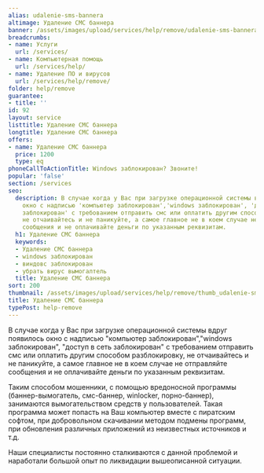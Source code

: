 ```yaml
---
alias: udalenie-sms-bannera
altimage: Удаление СМС баннера
banner: /assets/images/upload/services/help/remove/udalenie-sms-bannera.jpg
breadcrumbs:
- name: Услуги
  url: /services/
- name: Компьютерная помощь
  url: /services/help/
- name: Удаление ПО и вирусов
  url: /services/help/remove/
folder: help/remove
guarantee:
- title: ''
id: 92
layout: service
listtitle: Удаление СМС баннера
longtitle: Удаление СМС баннера
offers:
- name: Удаление СМС баннера
  price: 1200
  type: eq
phoneCallToActionTitle: Windows заблокирован? Звоните!
popular: 'false'
section: /services
seo:
  description: В случае когда у Вас при загрузке операционной системы вдруг появилось
    окно с надписью 'компьютер заблокирован','windows заблокирован', 'доступ в сеть
    заблокирован' с требованием отправить смс или оплатить другим способом разблокировку,
    не отчаивайтесь и не паникуйте, а самое главное не в коем случае не отправляйте
    сообщения и не оплачивайте деньги по указанным реквизитам.
  h1: Удаление СМС баннера
  keywords:
  - Удаление СМС баннера
  - windows заблокирован
  - виндовс заблокирован
  - убрать вирус вымогалтель
  title: Удаление СМС баннера
sort: 200
thumbnail: /assets/images/upload/services/help/remove/thumb_udalenie-sms-bannera.jpg
title: Удаление СМС баннера
typePost: help-remove
---
```

В случае когда у Вас при загрузке операционной системы вдруг появилось окно с надписью "компьютер заблокирован","windows заблокирован", "доступ в сеть заблокирован" с требованием отправить смс или оплатить другим способом разблокировку, не отчаивайтесь и не паникуйте, а самое главное не в коем случае не отправляйте сообщения и не оплачивайте деньги по указанным реквизитам.

Таким способом мошенники, с помощью вредоносной программы (баннер-вымогатель, смс-баннер, winlocker, порно-баннер), занимаются вымогательством средств у пользователей. Такая программа может попасть на Ваш компьютер вместе с пиратским софтом, при добровольном скачивании методом подмены программ, при обновления различных приложений из неизвестных источников и т.д.

Наши специалисты постоянно сталкиваются с данной проблемой и наработали большой опыт по ликвидации вышеописанной ситуации.